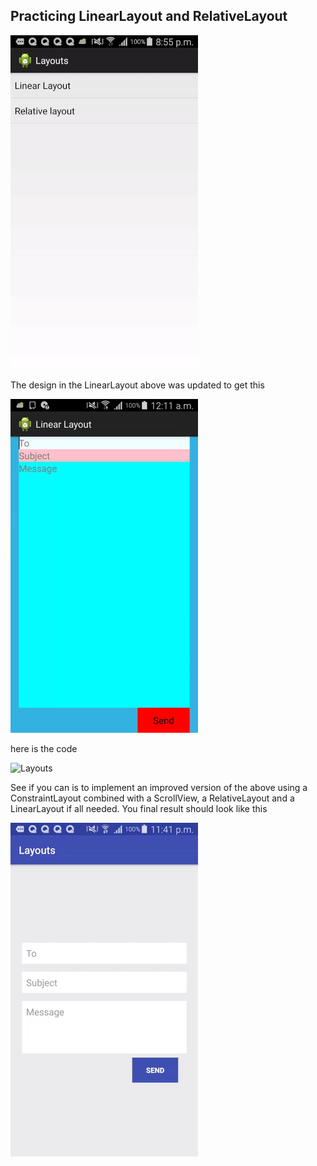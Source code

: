 ## Practicing LinearLayout and RelativeLayout

![Layouts](display/layout.gif)

The design in the LinearLayout above was updated to get this

![Layouts](display/updated.gif)

here is the code

![Layouts](display/code_linearLayout.gif)

See if you can is to implement an improved version of the above using a ConstraintLayout combined with a ScrollView, a RelativeLayout and a LinearLayout if all needed. You final result should look like this

![Layouts](display/layout_final.gif) 


